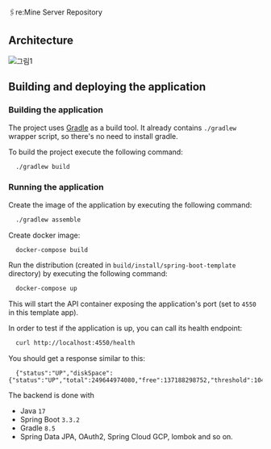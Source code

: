🖇️re:Mine Server Repository
## Architecture
![그림1](https://github.com/re-Mine/reMine-Server/assets/96935231/59a63481-7a67-4d82-a9eb-d7ed9a9a2597)

## Building and deploying the application

### Building the application

The project uses [Gradle](https://gradle.org) as a build tool. It already contains
`./gradlew` wrapper script, so there's no need to install gradle.

To build the project execute the following command:

```bash
  ./gradlew build
```

### Running the application

Create the image of the application by executing the following command:

```bash
  ./gradlew assemble
```

Create docker image:

```bash
  docker-compose build
```

Run the distribution (created in `build/install/spring-boot-template` directory)
by executing the following command:

```bash
  docker-compose up
```

This will start the API container exposing the application's port
(set to `4550` in this template app).

In order to test if the application is up, you can call its health endpoint:

```bash
  curl http://localhost:4550/health
```

You should get a response similar to this:

```
  {"status":"UP","diskSpace":{"status":"UP","total":249644974080,"free":137188298752,"threshold":10485760}}
```

The backend is done with
- Java `17`
- Spring Boot `3.3.2`
- Gradle `8.5`
- Spring Data JPA, OAuth2, Spring Cloud GCP, lombok and so on.

